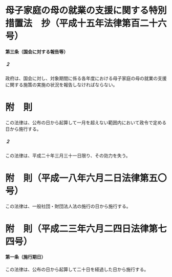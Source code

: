 # 母子家庭の母の就業の支援に関する特別措置法　抄（平成十五年法律第百二十六号）
#### 第三条（国会に対する報告等）

##### ２
政府は、国会に対し、対象期間に係る各年度における母子家庭の母の就業の支援に関する施策の実施の状況を報告しなければならない。
# 附　則
この法律は、公布の日から起算して一月を超えない範囲内において政令で定める日から施行する。
##### ２
この法律は、平成二十年三月三十一日限り、その効力を失う。
# 附　則（平成一八年六月二日法律第五〇号）
この法律は、一般社団・財団法人法の施行の日から施行する。
# 附　則（平成二三年六月二四日法律第七四号）
#### 第一条（施行期日）
この法律は、公布の日から起算して二十日を経過した日から施行する。
